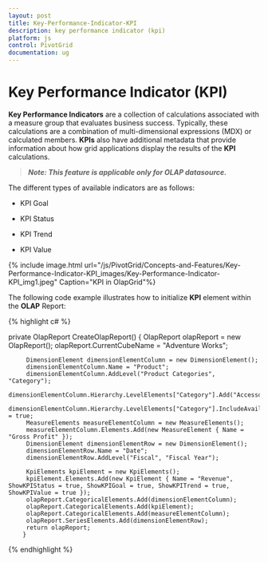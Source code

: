 ```yaml
---
layout: post
title: Key-Performance-Indicator-KPI
description: key performance indicator (kpi)
platform: js
control: PivotGrid
documentation: ug
---
```


# Key Performance Indicator (KPI)

**Key Performance Indicators** are a collection of calculations associated with a measure group that evaluates business success. Typically, these calculations are a combination of multi-dimensional expressions (MDX) or calculated members. **KPIs** also have additional metadata that provide information about how grid applications display the results of the **KPI** calculations.

>_**Note: This feature is applicable only for OLAP datasource.**_

The different types of available indicators are as follows:

  * KPI Goal

  * KPI Status

  * KPI Trend

  * KPI Value

{% include image.html url="/js/PivotGrid/Concepts-and-Features/Key-Performance-Indicator-KPI_images/Key-Performance-Indicator-KPI_img1.jpeg" Caption="KPI in OlapGrid"%}

The following code example illustrates how to initialize **KPI** element within the **OLAP** Report:

{% highlight c# %}

   private OlapReport CreateOlapReport()
        {
         OlapReport olapReport = new OlapReport();
         olapReport.CurrentCubeName = "Adventure Works";

         DimensionElement dimensionElementColumn = new DimensionElement();
         dimensionElementColumn.Name = "Product";
         dimensionElementColumn.AddLevel("Product Categories", "Category");             
         dimensionElementColumn.Hierarchy.LevelElements["Category"].Add("Accessories");           
         dimensionElementColumn.Hierarchy.LevelElements["Category"].IncludeAvailableMembers = true;
         MeasureElements measureElementColumn = new MeasureElements();      
         measureElementColumn.Elements.Add(new MeasureElement { Name = "Gross Profit" });
         DimensionElement dimensionElementRow = new DimensionElement();           
         dimensionElementRow.Name = "Date";
         dimensionElementRow.AddLevel("Fiscal", "Fiscal Year");

         KpiElements kpiElement = new KpiElements();
         kpiElement.Elements.Add(new KpiElement { Name = "Revenue", ShowKPIStatus = true, ShowKPIGoal = true, ShowKPITrend = true, ShowKPIValue = true });
         olapReport.CategoricalElements.Add(dimensionElementColumn);
         olapReport.CategoricalElements.Add(kpiElement);
         olapReport.CategoricalElements.Add(measureElementColumn);
         olapReport.SeriesElements.Add(dimensionElementRow);
         return olapReport;
        }

{% endhighlight %}



